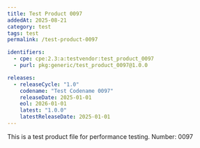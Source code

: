 ```yaml
---
title: Test Product 0097
addedAt: 2025-08-21
category: test
tags: test
permalink: /test-product-0097

identifiers:
  - cpe: cpe:2.3:a:testvendor:test_product_0097
  - purl: pkg:generic/test_product_0097@1.0.0

releases:
  - releaseCycle: "1.0"
    codename: "Test Codename 0097"
    releaseDate: 2025-01-01
    eol: 2026-01-01
    latest: "1.0.0"
    latestReleaseDate: 2025-01-01
---
```


This is a test product file for performance testing. Number: 0097
